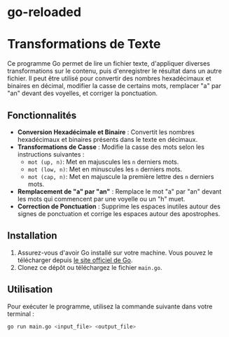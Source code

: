 # go-reloaded

# Transformations de Texte

Ce programme Go permet de lire un fichier texte, d'appliquer diverses transformations sur le contenu, puis d'enregistrer le résultat dans un autre fichier. Il peut être utilisé pour convertir des nombres hexadécimaux et binaires en décimal, modifier la casse de certains mots, remplacer "a" par "an" devant des voyelles, et corriger la ponctuation.

## Fonctionnalités

- **Conversion Hexadécimale et Binaire** : Convertit les nombres hexadécimaux et binaires présents dans le texte en décimaux.
- **Transformations de Casse** : Modifie la casse des mots selon les instructions suivantes :
  - `mot (up, n)`: Met en majuscules les `n` derniers mots.
  - `mot (low, n)`: Met en minuscules les `n` derniers mots.
  - `mot (cap, n)`: Met en majuscule la première lettre des `n` derniers mots.
- **Remplacement de "a" par "an"** : Remplace le mot "a" par "an" devant les mots qui commencent par une voyelle ou un "h" muet.
- **Correction de Ponctuation** : Supprime les espaces inutiles autour des signes de ponctuation et corrige les espaces autour des apostrophes.

## Installation

1. Assurez-vous d'avoir Go installé sur votre machine. Vous pouvez le télécharger depuis [le site officiel de Go](https://golang.org/dl/).
2. Clonez ce dépôt ou téléchargez le fichier `main.go`.

## Utilisation

Pour exécuter le programme, utilisez la commande suivante dans votre terminal :

```bash
go run main.go <input_file> <output_file>
